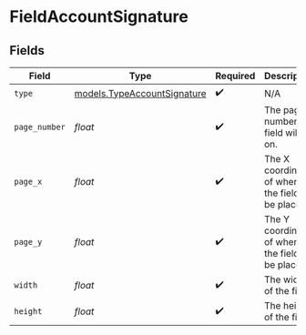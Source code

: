 # FieldAccountSignature


## Fields

| Field                                                            | Type                                                             | Required                                                         | Description                                                      |
| ---------------------------------------------------------------- | ---------------------------------------------------------------- | ---------------------------------------------------------------- | ---------------------------------------------------------------- |
| `type`                                                           | [models.TypeAccountSignature](../models/typeaccountsignature.md) | :heavy_check_mark:                                               | N/A                                                              |
| `page_number`                                                    | *float*                                                          | :heavy_check_mark:                                               | The page number the field will be on.                            |
| `page_x`                                                         | *float*                                                          | :heavy_check_mark:                                               | The X coordinate of where the field will be placed.              |
| `page_y`                                                         | *float*                                                          | :heavy_check_mark:                                               | The Y coordinate of where the field will be placed.              |
| `width`                                                          | *float*                                                          | :heavy_check_mark:                                               | The width of the field.                                          |
| `height`                                                         | *float*                                                          | :heavy_check_mark:                                               | The height of the field.                                         |
